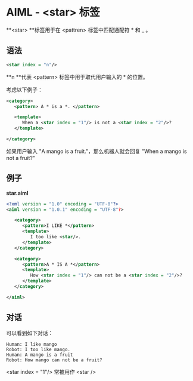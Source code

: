 # AIML - &lt;star&gt; 标签

**&lt;star&gt; **标签用于在 &lt;pattren&gt; 标签中匹配通配符 \* 和 \_ 。

## 语法

```xml
<star index = "n"/>
```

**n **代表 &lt;pattern&gt; 标签中用于取代用户输入的 \* 的位置。

考虑以下例子：

```xml
<category>
   <pattern> A * is a *. </pattern>

   <template>
      When a <star index = "1"/> is not a <star index = "2"/>?
   </template>

</category>
```

如果用户输入 "A mango is a fruit."，那么机器人就会回复 "When a mango is not a fruit?"

## 例子

**star.aiml**

```xml
<?xml version = "1.0" encoding = "UTF-8"?>
<aiml version = "1.0.1" encoding = "UTF-8"?>

   <category>
      <pattern>I LIKE *</pattern>
      <template>
         I too like <star/>.
      </template>
   </category>

   <category>
      <pattern>A * IS A *</pattern>
      <template>
         How <star index = "1"/> can not be a <star index = "2"/>?
      </template>
   </category>

</aiml>
```

## 对话

可以看到如下对话：

```
Human: I like mango
Robot: I too like mango.
Human: A mango is a fruit
Robot: How mango can not be a fruit?
```

&lt;star index = "1"/&gt; 常被用作 &lt;star /&gt;

